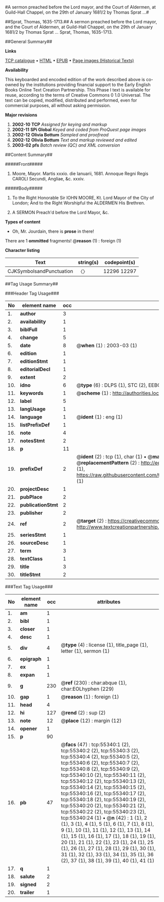 #A sermon preached before the Lord mayor, and the Court of Aldermen, at Guild-Hall Chappel, on the 29th of January 1681/2 by Thomas Sprat ...#

##Sprat, Thomas, 1635-1713.##
A sermon preached before the Lord mayor, and the Court of Aldermen, at Guild-Hall Chappel, on the 29th of January 1681/2 by Thomas Sprat ...
Sprat, Thomas, 1635-1713.

##General Summary##

**Links**

[TCP catalogue](http://www.ota.ox.ac.uk/tcp/)  • 
[HTML](http://tei.it.ox.ac.uk/tcp/Texts-HTML/free/A61/A61177.html)  • 
[EPUB](http://tei.it.ox.ac.uk/tcp/Texts-EPUB/free/A61/A61177.epub) • 
[Page images (Historical Texts)](https://data.historicaltexts.jisc.ac.uk/view?pubId=eebo-12166871e&pageId=eebo-12166871e-55340-1)

**Availability**

This keyboarded and encoded edition of the
	       work described above is co-owned by the institutions
	       providing financial support to the Early English Books
	       Online Text Creation Partnership. This Phase I text is
	       available for reuse, according to the terms of Creative
	       Commons 0 1.0 Universal. The text can be copied,
	       modified, distributed and performed, even for
	       commercial purposes, all without asking permission.

**Major revisions**

1. __2002-10__ __TCP__ *Assigned for keying and markup*
1. __2002-11__ __SPi Global__ *Keyed and coded from ProQuest page images*
1. __2002-12__ __Olivia Bottum__ *Sampled and proofread*
1. __2002-12__ __Olivia Bottum__ *Text and markup reviewed and edited*
1. __2003-02__ __pfs__ *Batch review (QC) and XML conversion*

##Content Summary##

#####Front#####

1. Moore, Mayor. Martis xxxio. die Ianuarii, 1681. Annoque Regni Regis CAROLI Secundi, Angliae, &c. xxxiv.

#####Body#####

1. To the Right Honorable Sir IOHN MOORE, Kt. Lord Mayor of the City of London; And to the Right Worshipful the ALDERMEN His Brethren.

1. A SERMON Preach'd before the Lord Mayor, &c.

**Types of content**

  * Oh, Mr. Jourdain, there is **prose** in there!

There are 1 **ommitted** fragments! 
 @__reason__ (1) : foreign (1)

**Character listing**


|Text|string(s)|codepoint(s)|
|---|---|---|
|CJKSymbolsandPunctuation|〈〉|12296 12297|

##Tag Usage Summary##

###Header Tag Usage###

|No|element name|occ|attributes|
|---|---|---|---|
|1.|__author__|3||
|2.|__availability__|1||
|3.|__biblFull__|1||
|4.|__change__|5||
|5.|__date__|8| @__when__ (1) : 2003-03 (1)|
|6.|__edition__|1||
|7.|__editionStmt__|1||
|8.|__editorialDecl__|1||
|9.|__extent__|2||
|10.|__idno__|6| @__type__ (6) : DLPS (1), STC (2), EEBO-CITATION (1), OCLC (1), VID (1)|
|11.|__keywords__|1| @__scheme__ (1) : http://authorities.loc.gov/ (1)|
|12.|__label__|5||
|13.|__langUsage__|1||
|14.|__language__|1| @__ident__ (1) : eng (1)|
|15.|__listPrefixDef__|1||
|16.|__note__|4||
|17.|__notesStmt__|2||
|18.|__p__|11||
|19.|__prefixDef__|2| @__ident__ (2) : tcp (1), char (1)  •  @__matchPattern__ (2) : ([0-9\-]+):([0-9IVX]+) (1), (.+) (1)  •  @__replacementPattern__ (2) : http://eebo.chadwyck.com/downloadtiff?vid=$1&page=$2 (1), https://raw.githubusercontent.com/textcreationpartnership/Texts/master/tcpchars.xml#$1 (1)|
|20.|__projectDesc__|1||
|21.|__pubPlace__|2||
|22.|__publicationStmt__|2||
|23.|__publisher__|2||
|24.|__ref__|2| @__target__ (2) : https://creativecommons.org/publicdomain/zero/1.0/ (1), http://www.textcreationpartnership.org/docs/. (1)|
|25.|__seriesStmt__|1||
|26.|__sourceDesc__|1||
|27.|__term__|3||
|28.|__textClass__|1||
|29.|__title__|3||
|30.|__titleStmt__|2||


###Text Tag Usage###

|No|element name|occ|attributes|
|---|---|---|---|
|1.|__am__|1||
|2.|__bibl__|1||
|3.|__closer__|1||
|4.|__desc__|1||
|5.|__div__|4| @__type__ (4) : license (1), title_page (1), letter (1), sermon (1)|
|6.|__epigraph__|1||
|7.|__ex__|1||
|8.|__expan__|1||
|9.|__g__|230| @__ref__ (230) : char:abque (1), char:EOLhyphen (229)|
|10.|__gap__|1| @__reason__ (1) : foreign (1)|
|11.|__head__|4||
|12.|__hi__|127| @__rend__ (2) : sup (2)|
|13.|__note__|12| @__place__ (12) : margin (12)|
|14.|__opener__|1||
|15.|__p__|90||
|16.|__pb__|47| @__facs__ (47) : tcp:55340:1 (2), tcp:55340:2 (2), tcp:55340:3 (2), tcp:55340:4 (2), tcp:55340:5 (2), tcp:55340:6 (2), tcp:55340:7 (2), tcp:55340:8 (2), tcp:55340:9 (2), tcp:55340:10 (2), tcp:55340:11 (2), tcp:55340:12 (2), tcp:55340:13 (2), tcp:55340:14 (2), tcp:55340:15 (2), tcp:55340:16 (2), tcp:55340:17 (2), tcp:55340:18 (2), tcp:55340:19 (2), tcp:55340:20 (2), tcp:55340:21 (2), tcp:55340:22 (2), tcp:55340:23 (2), tcp:55340:24 (1)  •  @__n__ (42) : 1 (1), 2 (1), 3 (1), 4 (1), 5 (1), 6 (1), 7 (1), 8 (1), 9 (1), 10 (1), 11 (1), 12 (1), 13 (1), 14 (1), 15 (1), 16 (1), 17 (1), 18 (1), 19 (1), 20 (1), 21 (1), 22 (1), 23 (1), 24 (1), 25 (1), 26 (1), 27 (1), 28 (1), 29 (1), 30 (1), 31 (1), 32 (1), 33 (1), 34 (1), 35 (1), 36 (2), 37 (1), 38 (1), 39 (1), 40 (1), 41 (1)|
|17.|__q__|1||
|18.|__salute__|2||
|19.|__signed__|2||
|20.|__trailer__|1||
